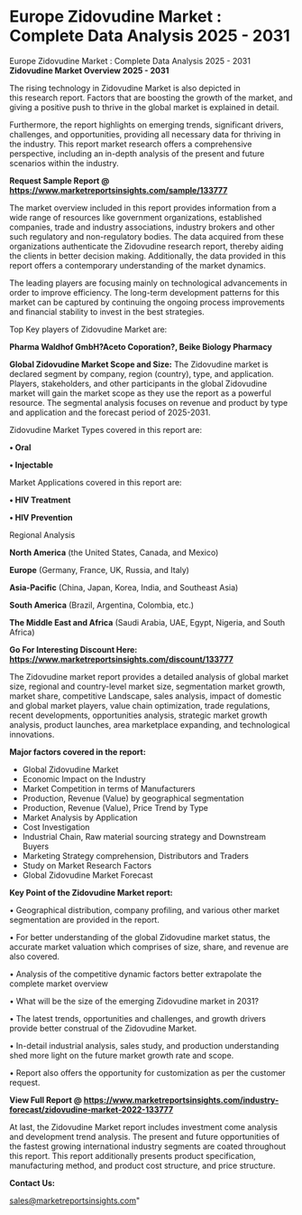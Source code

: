 # Europe Zidovudine Market : Complete Data Analysis 2025 - 2031
 Europe Zidovudine Market : Complete Data Analysis 2025 - 2031
<Strong> Zidovudine Market Overview 2025 - 2031</strong>

The rising technology in Zidovudine Market is also depicted in this research report. Factors that are boosting the growth of the market, and giving a positive push to thrive in the global market is explained in detail.

Furthermore, the report highlights on emerging trends, significant drivers, challenges, and opportunities, providing all necessary data for thriving in the industry. This report market research offers a comprehensive perspective, including an in-depth analysis of the present and future scenarios within the industry.

<strong>Request Sample Report @ <a href=https://www.marketreportsinsights.com/sample/133777>https://www.marketreportsinsights.com/sample/133777</a></strong>

The market overview included in this report provides information from a wide range of resources like government organizations, established companies, trade and industry associations, industry brokers and other such regulatory and non-regulatory bodies. The data acquired from these organizations authenticate the Zidovudine research report, thereby aiding the clients in better decision making. Additionally, the data provided in this report offers a contemporary understanding of the market dynamics.

The leading players are focusing mainly on technological advancements in order to improve efficiency. The long-term development patterns for this market can be captured by continuing the ongoing process improvements and financial stability to invest in the best strategies.

Top Key players of Zidovudine Market are:

<strong>Pharma Waldhof GmbH?Aceto Coporation?, Beike Biology Pharmacy</strong>

<strong><b>Global Zidovudine Market Scope and Size:</b></strong>
The Zidovudine market is declared segment by company, region (country), type, and application. Players, stakeholders, and other participants in the global Zidovudine market will gain the market scope as they use the report as a powerful resource. The segmental analysis focuses on revenue and product by type and application and the forecast period of 2025-2031.

Zidovudine Market Types covered in this report are:

<strong>• Oral

• Injectable</strong>

Market Applications covered in this report are:

<strong>• HIV Treatment

• HIV Prevention</strong> 

Regional Analysis

<strong>North America</strong> (the United States, Canada, and Mexico)

<strong>Europe</strong> (Germany, France, UK, Russia, and Italy)

<strong>Asia-Pacific</strong> (China, Japan, Korea, India, and Southeast Asia)

<strong>South America</strong> (Brazil, Argentina, Colombia, etc.)

<strong>The Middle East and Africa</strong> (Saudi Arabia, UAE, Egypt, Nigeria, and South Africa)

<strong>Go For Interesting Discount Here: <a href=https://www.marketreportsinsights.com/discount/133777>https://www.marketreportsinsights.com/discount/133777</a></strong>

The Zidovudine market report provides a detailed analysis of global market size, regional and country-level market size, segmentation market growth, market share, competitive Landscape, sales analysis, impact of domestic and global market players, value chain optimization, trade regulations, recent developments, opportunities analysis, strategic market growth analysis, product launches, area marketplace expanding, and technological innovations.

<strong><b>Major factors covered in the report:</b></strong>
<ul>
  <li>Global Zidovudine Market </li>
  <li>Economic Impact on the Industry</li>
  <li>Market Competition in terms of Manufacturers</li>
  <li>Production, Revenue (Value) by geographical segmentation</li>
  <li>Production, Revenue (Value), Price Trend by Type</li>
  <li>Market Analysis by Application</li>
  <li>Cost Investigation</li>
  <li>Industrial Chain, Raw material sourcing strategy and Downstream Buyers</li>
  <li>Marketing Strategy comprehension, Distributors and Traders</li>
  <li>Study on Market Research Factors</li>
  <li>Global Zidovudine Market Forecast</li>
</ul>

<strong><b>Key Point of the Zidovudine Market report:</b></strong>

• Geographical distribution, company profiling, and various other market segmentation are provided in the report.

• For better understanding of the global Zidovudine market status, the accurate market valuation which comprises of size, share, and revenue are also covered.

• Analysis of the competitive dynamic factors better extrapolate the complete market overview

• What will be the size of the emerging Zidovudine market in 2031?

• The latest trends, opportunities and challenges, and growth drivers provide better construal of the Zidovudine Market.

• In-detail industrial analysis, sales study, and production understanding shed more light on the future market growth rate and scope.

• Report also offers the opportunity for customization as per the customer request.

<strong><b>View Full Report @ <a href=https://www.marketreportsinsights.com/industry-forecast/zidovudine-market-2022-133777>https://www.marketreportsinsights.com/industry-forecast/zidovudine-market-2022-133777</a></b></strong>


At last, the Zidovudine Market report includes investment come analysis and development trend analysis. The present and future opportunities of the fastest growing international industry segments are coated throughout this report. This report additionally presents product specification, manufacturing method, and product cost structure, and price structure.

<strong>Contact Us:</strong>

sales@marketreportsinsights.com"
